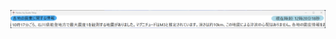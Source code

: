 
![NanbuEqQuakeTelopImage](https://github.com/Nooooooo-0328/NanbuEqQuakeTelop/blob/main/NanbuEqQuakeTelop.png)
